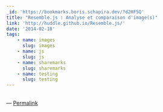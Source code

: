 ```yaml
---
_id: 'https://bookmarks.boris.schapira.dev/?d2HF5Q'
title: "Resemble.js : Analyse et comparaison d'image(s)"
link: 'http://huddle.github.io/Resemble.js/'
date: '2014-02-18'
tags:
    - name: images
      slug: images
    - name: js
      slug: js
    - name: sharemarks
      slug: sharemarks
    - name: testing
      slug: testing
---
```


<br>&#8212;
<a href="https://bookmarks.boris.schapira.dev/?d2HF5Q" title="Permalink">Permalink</a>
